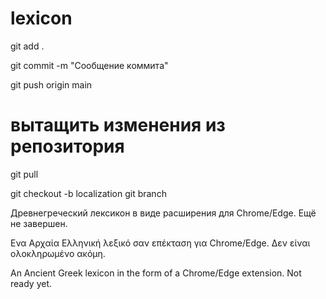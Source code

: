 # lexicon

git add .

git commit -m "Сообщение коммита"

git push origin main

# вытащить изменения из репозитория
git pull

git checkout -b localization
git branch

Древнегреческий лексикон в виде расширения для Chrome/Edge. Ещё не завершен.

Ενα Αρχαία Ελληνική λεξικό σαν επέκταση για Chrome/Edge. Δεν είναι ολοκληρωμένο ακόμη.

An Ancient Greek lexicon in the form of a Chrome/Edge extension. Not ready yet.
